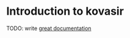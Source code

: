 # Introduction to kovasir

TODO: write [great documentation](http://jacobian.org/writing/what-to-write/)
